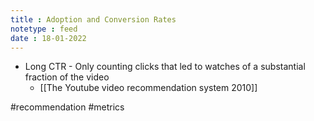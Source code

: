 ```yaml
---
title : Adoption and Conversion Rates
notetype : feed
date : 18-01-2022
---
```



- Long CTR - Only counting clicks that led to watches of a substantial fraction of the video
	- [[The Youtube video recommendation system 2010]]



#recommendation #metrics